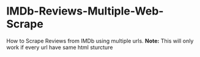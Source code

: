 # IMDb-Reviews-Multiple-Web-Scrape
How to Scrape Reviews from IMDb using multiple urls.
**Note:** This will only work if every url have same html sturcture
